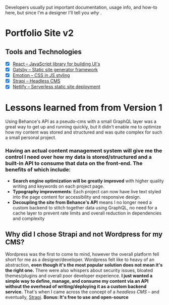 Developers usually put important documentation, usage info, and how-to here, but since I'm a designer I'll tell you *why* .

# Portfolio Site v2

## Tools and Technologies

- [x] [React – JavaScript library for building UI's](https://reactjs.org/)
- [x] [Gatsby – Static site generator framework](https://www.gatsbyjs.org/)
- [x] [Emotion – CSS in JS styling](https://emotion.sh/)
- [x] [Strapi – Headless CMS](https://strapi.io/)
- [x] [Netlify – Serverless static site deployment](https://www.netlify.com/)

# Lessons learned from from Version 1

Using Behance's API as a pseudo-cms with a small GraphQL layer was a great way to get up and running quickly, but it didn't enable me to optimize how my content was stored and structured and was quite complex for such a small personal project.

### Having an actual content management system will give me the control I need over how my data is stored/structured and a  built-in API to consume that data on the front-end. The benefits of which include:
  - **Search engine optimization will be greatly improved** with higher quality writing and keywords on each project page.
  - **Typography improvements**: Each project can now have live text styled into the page content for accessibility and responsive design.
  - **Decoupling the site from Behance's API** means I no longer need a custom backend to stitch together data using GraphQL, no need for a cache layer to prevent rate limits and overall reduction in dependencies and complexity

## Why did I chose Strapi and not Wordpress for my CMS?

Wordpress was the first to come to mind, however the overall platform fell short for me as a designer/developer. Wordpress felt like to heavy of an abstraction, **even though it's the most popular solution does not mean it's the right one.** There were also whispers about security issues, bloated themes/plugins and overall poor developer experience. **I just wanted a simple way to define, manage, and consume my content via an API without the overhead of writing/deploying it as a custom backend service.** That's when I came across the concept of a _headless CMS_ – and eventually, [Strapi](https://strapi.io/).
**Bonus: It's free to use and open-source**
